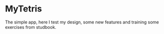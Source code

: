 # MyTetris
The simple app, here I test my design, some new features and training some exercises from studbook.

